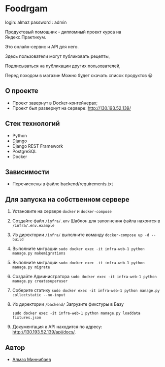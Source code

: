 # Foodrgam

login: almaz
password : admin

 Продуктовый помощник - дипломный проект курса на Яндекс.Практикум.

 Это онлайн-сервис и API для него. 

 Здесь пользователи могут публиковать рецепты,

 Подписываться на публикации других пользователей,

 Перед походом в магазин Можно будет скачать список продуктов :grinning:

## О проекте 

- Проект завернут в Docker-контейнерах;
- Проект был развернут на сервере: <http://130.193.52.139/>
  
## Стек технологий
- Python
- Django
- Django REST Framework
- PostgreSQL
- Docker

## Зависимости
- Перечислены в файле backend/requirements.txt


## Для запуска на собственном сервере

1. Установите на сервере `docker` и `docker-compose`
2. Создайте файл `/infra/.env` Шаблон для заполнения файла нахоится в `/infra/.env.example`
3. Из директории `/infra/` выполните команду `docker-compose up -d --build`
5. Выполните миграции `sudo docker exec -it infra-web-1 python manage.py makemigrations`
6. Выполните миграции `sudo docker exec -it infra-web-1 python manage.py migrate`
6. Создайте Администратора `sudo docker exec -it infra-web-1 python manage.py createsuperuser`
7. Соберите статику `sudo docker exec -it infra-web-1 python manage.py collectstatic --no-input`
8. Из директории `/backend/` Загрузите фикстуры в Базу 

    `sudo docker exec -it infra-web-1 python manage.py loaddata fixtures.json`
8. Документация к API находится по адресу: <http://130.193.52.139/api/docs/>.

## Автор

- [Алмаз Миннибаев](https://github.com/Duckin1) 